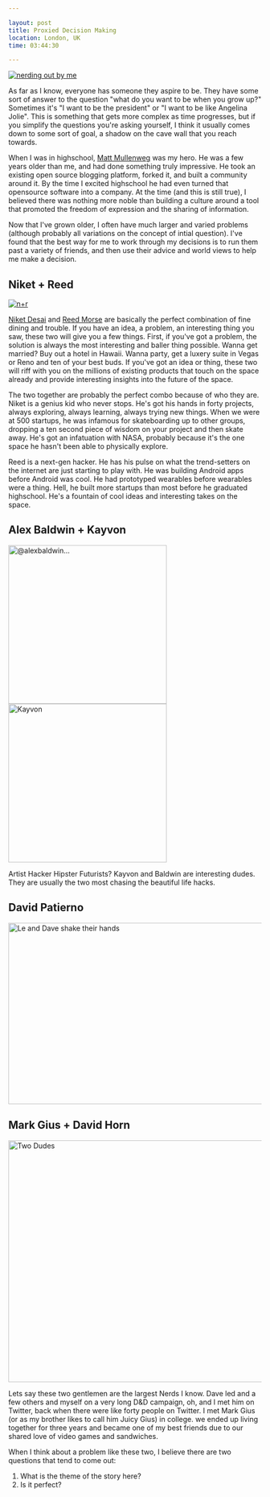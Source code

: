 ```yaml
---

layout: post
title: Proxied Decision Making
location: London, UK
time: 03:44:30

---
```


[![nerding out by me](https://farm8.staticflickr.com/7359/12565002543_87d474c631_z.jpg)](https://www.flickr.com/photos/icco/12565002543/)

As far as I know, everyone has someone they aspire to be. They have some sort of answer to the question "what do you want to be when you grow up?" Sometimes it's "I want to be the president" or "I want to be like Angelina Jolie". This is something that gets more complex as time progresses, but if you simplify the questions you're asking yourself, I think it usually comes down to some sort of goal, a shadow on the cave wall that you reach towards.

When I was in highschool, [Matt Mullenweg](http://ma.tt/about/) was my hero. He was a few years older than me, and had done something truly impressive. He took an existing open source blogging platform, forked it, and built a community around it. By the time I excited highschool he had even turned that opensource software into a company. At the time (and this is still true), I believed there was nothing more noble than building a culture around a tool that promoted the freedom of expression and the sharing of information.

Now that I've grown older, I often have much larger and varied problems (although probably all variations on the concept of intial question). I've found that the best way for me to work through my decisions is to run them past a variety of friends, and then use their advice and world views to help me make a decision.

## Niket + Reed

[![n+r](https://farm6.staticflickr.com/5503/10288133336_e93bc82207_z.jpg)](https://www.flickr.com/photos/icco/10288133336/)

[Niket Desai](http://niket.com/) and [Reed Morse](http://reedmorse.com/) are basically the perfect combination of fine dining and trouble. If you have an idea, a problem, an interesting thing you saw, these two will give you a few things. First, if you've got a problem, the solution is always the most interesting and baller thing possible. Wanna get married? Buy out a hotel in Hawaii. Wanna party, get a luxery suite in Vegas or Reno and ten of your best buds. If you've got an idea or thing, these two will riff with you on the millions of existing products that touch on the space already and provide interesting insights into the future of the space.

The two together are probably the perfect combo because of who they are. Niket is a genius kid who never stops. He's got his hands in forty projects, always exploring, always learning, always trying new things. When we were at 500 startups, he was infamous for skateboarding up to other groups, dropping a ten second piece of wisdom on your project and then skate away. He's got an infatuation with NASA, probably because it's the one space he hasn't been able to physically explore.

Reed is a next-gen hacker. He has his pulse on what the trend-setters on the internet are just starting to play with. He was building Android apps before Android was cool. He had prototyped wearables before wearables were a thing. Hell, he built more startups than most before he graduated highschool. He's a fountain of cool ideas and interesting takes on the space.

## Alex Baldwin + Kayvon

<a href="https://www.flickr.com/photos/icco/9492886636" title="@alexbaldwin... by Nat Welch, on Flickr"><img src="https://farm3.staticflickr.com/2844/9492886636_009f4f575b_n.jpg" width="315" alt="@alexbaldwin..."></a>
<a href="https://www.flickr.com/photos/icco/9901661873" title="Kayvon by Nat Welch, on Flickr"><img src="https://farm8.staticflickr.com/7401/9901661873_97d6624f0f_n.jpg" width="315" alt="Kayvon"></a>

Artist Hacker Hipster Futurists? Kayvon and Baldwin are interesting dudes. They are usually the two most chasing the beautiful life hacks. 


## David Patierno

<a href="https://www.flickr.com/photos/icco/11407216483" title="Le and Dave shake their hands by Nat Welch, on Flickr"><img src="https://farm6.staticflickr.com/5530/11407216483_6775d63a91_z.jpg" width="640" height="360" alt="Le and Dave shake their hands"></a>

## Mark Gius + David Horn

<a href="https://www.flickr.com/photos/icco/5136037009" title="Two Dudes by Nat Welch, on Flickr"><img src="https://farm2.staticflickr.com/1053/5136037009_416326b1a8_z.jpg" width="640" height="480" alt="Two Dudes"></a>

Lets say these two gentlemen are the largest Nerds I know. Dave led and a few others and myself on a very long D&amp;D campaign, oh, and I met him on Twitter, back when there were like forty people on Twitter. I met Mark Gius (or as my brother likes to call him Juicy Gius) in college. we ended up living together for three years and became one of my best friends due to our shared love of video games and sandwiches.

When I think about a problem like these two, I believe there are two questions that tend to come out: 

 1. What is the theme of the story here?
 2. Is it perfect?

